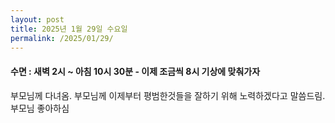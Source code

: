```yaml
---
layout: post
title: 2025년 1월 29일 수요일
permalink: /2025/01/29/
---
```

#### 수면 : 새벽 2시 ~ 아침 10시 30분 - 이제 조금씩 8시 기상에 맞춰가자<br/>
부모님께 다녀옴. 부모님께 이제부터 평범한것들을 잘하기 위해 노력하겠다고 말씀드림. 부모님 좋아하심